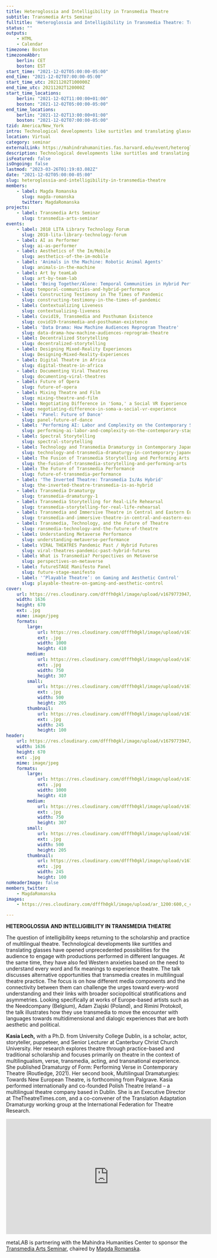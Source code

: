 ```yaml
---
title: Heteroglossia and Intelligibility in Transmedia Theatre
subtitle: Transmedia Arts Seminar
fulltitle: 'Heteroglossia and Intelligibility in Transmedia Theatre: Transmedia Arts Seminar'
status: ""
outputs:
    - HTML
    - Calendar
timezone: Boston
timezoneAbbr:
    berlin: CET
    boston: EST
start_time: "2021-12-02T05:00:00-05:00"
end_time: "2021-12-02T07:00:00-05:00"
start_time_utc: 20211202T100000Z
end_time_utc: 20211202T120000Z
start_time_locations:
    berlin: "2021-12-02T11:00:00+01:00"
    boston: "2021-12-02T05:00:00-05:00"
end_time_locations:
    berlin: "2021-12-02T13:00:00+01:00"
    boston: "2021-12-02T07:00:00-05:00"
tzid: America/New_York
intro: Technological developments like surtitles and translating glasses have opened unprecedented possibilities for the audience to engage with productions performed in different languages.
location: Virtual
category: seminar
externalLink: https://mahindrahumanities.fas.harvard.edu/event/heteroglossia-and-intelligibility-transmedia-theatre
description: Technological developments like surtitles and translating glasses have opened unprecedented possibilities for the audience to engage with productions…
isFeatured: false
isOngoing: false
lastmod: "2023-03-26T01:19:03.082Z"
date: "2021-12-02T05:00:00-05:00"
slug: heteroglossia-and-intelligibility-in-transmedia-theatre
members:
    - label: Magda Romanska
      slug: magda-romanska
      twitter: MagdaRomanska
projects:
    - label: Transmedia Arts Seminar
      slug: transmedia-arts-seminar
events:
    - label: 2018 LITA Library Technology Forum
      slug: 2018-lita-library-technology-forum
    - label: AI as Performer
      slug: ai-as-performer
    - label: Aesthetics of the Im/Mobile
      slug: aesthetics-of-the-im-mobile
    - label: 'Animals in the Machine: Robotic Animal Agents'
      slug: animals-in-the-machine
    - label: Art by teamLab
      slug: art-by-team-lab
    - label: 'Being Together/Alone: Temporal Communities in Hybrid Performances'
      slug: temporal-communities-and-hybrid-performance
    - label: Constructing Testimony in The Times of Pandemic
      slug: constructing-testimony-in-the-times-of-pandemic
    - label: Contextualizing Liveness
      slug: contextualizing-liveness
    - label: Covid19, Transmedia and Posthuman Existence
      slug: covid19-transmedia-and-posthuman-existence
    - label: 'Data Drama: How Machine Audiences Reprogram Theatre'
      slug: data-drama-how-machine-audiences-reprogram-theatre
    - label: Decentralized Storytelling
      slug: decentralized-storytelling
    - label: Designing Mixed-Reality Experiences
      slug: Designing-Mixed-Reality-Experiences
    - label: Digital Theatre in Africa
      slug: digital-theatre-in-africa
    - label: Documenting Viral Theatres
      slug: documenting-viral-theatres
    - label: Future of Opera
      slug: future-of-opera
    - label: Mixing Theatre and Film
      slug: mixing-theatre-and-film
    - label: Negotiating Difference in 'Soma,' a Social VR Experience
      slug: negotiating-difference-in-soma-a-social-vr-experience
    - label: 'Panel: Future of Dance'
      slug: panel-future-of-dance
    - label: 'Performing AI: Labor and Complexity on the Contemporary Stage'
      slug: performing-ai-labor-and-complexity-on-the-contemporary-stage
    - label: Spectral Storytelling
      slug: spectral-storytelling
    - label: Technology and Transmedia Dramaturgy in Contemporary Japanese Performing Arts
      slug: technology-and-transmedia-dramaturgy-in-contemporary-japanese-performing-arts
    - label: The Fusion of Transmedia Storytelling and Performing Arts
      slug: the-fusion-of-transmedia-storytelling-and-performing-arts
    - label: The Future of Transmedia Performance
      slug: future-of-transmedia-performance
    - label: 'The Inverted Theatre: Transmedia Is/As Hybrid'
      slug: the-inverted-theatre-transmedia-is-as-hybrid
    - label: Transmedia Dramaturgy
      slug: transmedia-dramaturgy-1
    - label: Transmedia Storytelling for Real-Life Rehearsal
      slug: transmedia-storytelling-for-real-life-rehearsal
    - label: Transmedia and Immersive Theatre in Central and Eastern Europe
      slug: transmedia-and-immersive-theatre-in-central-and-eastern-europe
    - label: Transmedia, Technology, and the Future of Theatre
      slug: ransmedia-technology-and-the-future-of-theatre
    - label: Understanding Metaverse Performance
      slug: understanding-metaverse-performance
    - label: VIRAL THEATRES Pandemic Past / Hybrid Futures
      slug: viral-theatres-pandemic-past-hybrid-futures
    - label: What is Transmedia? Perspectives on Metaverse
      slug: perspectives-on-metaverse
    - label: futureSTAGE Manifesto Panel
      slug: future-stage-manifesto
    - label: '‘Playable Theatre’: on Gaming and Aesthetic Control'
      slug: playable-theatre-on-gaming-and-aesthetic-control
cover:
    url: https://res.cloudinary.com/dfffh0gkl/image/upload/v1679773947/Kasia_Lech_bw_c0b55622da.jpg
    width: 1636
    height: 670
    ext: .jpg
    mime: image/jpeg
    formats:
        large:
            url: https://res.cloudinary.com/dfffh0gkl/image/upload/v1679773948/large_Kasia_Lech_bw_c0b55622da.jpg
            ext: .jpg
            width: 1000
            height: 410
        medium:
            url: https://res.cloudinary.com/dfffh0gkl/image/upload/v1679773949/medium_Kasia_Lech_bw_c0b55622da.jpg
            ext: .jpg
            width: 750
            height: 307
        small:
            url: https://res.cloudinary.com/dfffh0gkl/image/upload/v1679773949/small_Kasia_Lech_bw_c0b55622da.jpg
            ext: .jpg
            width: 500
            height: 205
        thumbnail:
            url: https://res.cloudinary.com/dfffh0gkl/image/upload/v1679773948/thumbnail_Kasia_Lech_bw_c0b55622da.jpg
            ext: .jpg
            width: 245
            height: 100
header:
    url: https://res.cloudinary.com/dfffh0gkl/image/upload/v1679773947/Kasia_Lech_bw_c0b55622da.jpg
    width: 1636
    height: 670
    ext: .jpg
    mime: image/jpeg
    formats:
        large:
            url: https://res.cloudinary.com/dfffh0gkl/image/upload/v1679773948/large_Kasia_Lech_bw_c0b55622da.jpg
            ext: .jpg
            width: 1000
            height: 410
        medium:
            url: https://res.cloudinary.com/dfffh0gkl/image/upload/v1679773949/medium_Kasia_Lech_bw_c0b55622da.jpg
            ext: .jpg
            width: 750
            height: 307
        small:
            url: https://res.cloudinary.com/dfffh0gkl/image/upload/v1679773949/small_Kasia_Lech_bw_c0b55622da.jpg
            ext: .jpg
            width: 500
            height: 205
        thumbnail:
            url: https://res.cloudinary.com/dfffh0gkl/image/upload/v1679773948/thumbnail_Kasia_Lech_bw_c0b55622da.jpg
            ext: .jpg
            width: 245
            height: 100
noHeaderImage: false
members_twitter:
    - MagdaRomanska
images:
    - https://res.cloudinary.com/dfffh0gkl/image/upload/ar_1200:600,c_crop/c_limit,h_1200,w_600/v1679773947/Kasia_Lech_bw_c0b55622da.jpg

---
```

**HETEROGLOSSIA AND INTELLIGIBILITY IN TRANSMEDIA THEATRE**

The question of intelligibility keeps returning to the scholarship and practice of multilingual theatre. Technological developments like surtitles and translating glasses have opened unprecedented possibilities for the audience to engage with productions performed in different languages. At the same time, they have also fed Western anxieties based on the need to understand every word and fix meanings to experience theatre. The talk discusses alternative opportunities that transmedia creates in multilingual theatre practice. The focus is on how different media components and the connectivity between them can challenge the urges toward every-word understanding and their links with broader sociopolitical stratifications and asymmetries. Looking specifically at works of Europe-based artists such as the Needcompany (Belgium), Adam Ziajski (Poland), and Rimini Protokoll, the talk illustrates how they use transmedia to move the encounter with languages towards multidimensional and dialogic experiences that are both aesthetic and political.

**Kasia Lech,** with a Ph.D. from University College Dublin, is a scholar, actor, storyteller, puppeteer, and Senior Lecturer at Canterbury Christ Church University. Her research explores theatre through practice-based and traditional scholarship and focuses primarily on theatre in the context of multilingualism, verse, transmedia, acting, and transnational experience. She published Dramaturgy of Form: Performing Verse in Contemporary Theatre (Routledge, 2021). Her second book, Multilingual Dramaturgies: Towards New European Theatre, is forthcoming from Palgrave. Kasia performed internationally and co-founded Polish Theatre Ireland – a multilingual theatre company based in Dublin. She is an Executive Director at TheTheatreTimes.com, and a co-convener of the Translation Adaptation Dramaturgy working group at the International Federation for Theatre Research.

<iframe width="560" height="315" src="https://www.youtube.com/embed/2OoNG9ug-8M" title="YouTube video player" frameborder="0" allow="accelerometer; autoplay; clipboard-write; encrypted-media; gyroscope; picture-in-picture; web-share" allowfullscreen></iframe>

metaLAB is partnering with the Mahindra Humanities Center to sponsor the [Transmedia Arts Seminar]( https://mlml.io/p/transmedia-arts-seminar/), chaired by [Magda Romanska]( https://mlml.io/m/magda-romanska/).